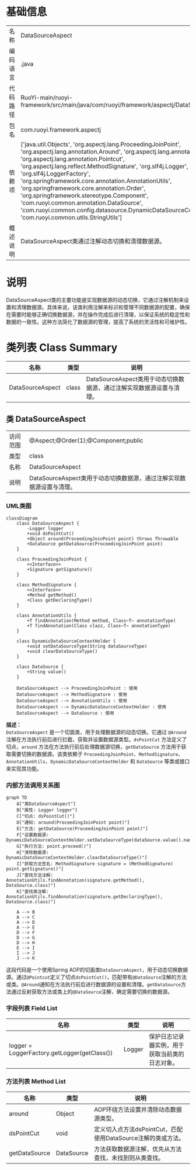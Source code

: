 # 基础信息

|      |      |
|------|------|
| 名称 | DataSourceAspect |
| 编码语言 | .java |
| 代码路径 | RuoYi-main/ruoyi-framework/src/main/java/com/ruoyi/framework/aspectj/DataSourceAspect.java |
| 包名 | com.ruoyi.framework.aspectj |
| 依赖项 | ['java.util.Objects', 'org.aspectj.lang.ProceedingJoinPoint', 'org.aspectj.lang.annotation.Around', 'org.aspectj.lang.annotation.Aspect', 'org.aspectj.lang.annotation.Pointcut', 'org.aspectj.lang.reflect.MethodSignature', 'org.slf4j.Logger', 'org.slf4j.LoggerFactory', 'org.springframework.core.annotation.AnnotationUtils', 'org.springframework.core.annotation.Order', 'org.springframework.stereotype.Component', 'com.ruoyi.common.annotation.DataSource', 'com.ruoyi.common.config.datasource.DynamicDataSourceContextHolder', 'com.ruoyi.common.utils.StringUtils'] |
| 概述说明 | DataSourceAspect类通过注解动态切换和清理数据源。 |

# 说明

DataSourceAspect类的主要功能是实现数据源的动态切换，它通过注解机制来设置和清理数据源。具体来说，该类利用注解来标识和管理不同数据源的配置，确保在需要时能够正确切换数据源，并在操作完成后进行清理，以保证系统的稳定性和数据的一致性。这种方法简化了数据源的管理，提高了系统的灵活性和可维护性。

# 类列表 Class Summary

| 名称   | 类型  | 说明 |
|-------|------|-------------|
| DataSourceAspect | class | DataSourceAspect类用于动态切换数据源，通过注解实现数据源设置与清理。 |



## 类 DataSourceAspect

|      |      |
|------|------|
| 访问范围 | @Aspect;@Order(1);@Component;public |
| 类型 | class |
| 名称 | DataSourceAspect |
| 说明 | DataSourceAspect类用于动态切换数据源，通过注解实现数据源设置与清理。 |


### UML类图

```mermaid
classDiagram
    class DataSourceAspect {
        -Logger logger
        +void dsPointCut()
        +Object around(ProceedingJoinPoint point) throws Throwable
        +DataSource getDataSource(ProceedingJoinPoint point)
    }

    class ProceedingJoinPoint {
        <<Interface>>
        +Signature getSignature()
    }

    class MethodSignature {
        <<Interface>>
        +Method getMethod()
        +Class getDeclaringType()
    }

    class AnnotationUtils {
        +T findAnnotation(Method method, Class~T~ annotationType)
        +T findAnnotation(Class clazz, Class~T~ annotationType)
    }

    class DynamicDataSourceContextHolder {
        +void setDataSourceType(String dataSourceType)
        +void clearDataSourceType()
    }

    class DataSource {
        +String value()
    }

    DataSourceAspect --> ProceedingJoinPoint : 使用
    DataSourceAspect --> MethodSignature : 使用
    DataSourceAspect --> AnnotationUtils : 使用
    DataSourceAspect --> DynamicDataSourceContextHolder : 使用
    DataSourceAspect --> DataSource : 使用
```

**描述：**  
`DataSourceAspect` 是一个切面类，用于处理数据源的动态切换。它通过 `@Around` 注解在方法执行前后进行拦截，获取并设置数据源类型。`dsPointCut` 方法定义了切点，`around` 方法在方法执行前后处理数据源切换，`getDataSource` 方法用于获取需要切换的数据源。该类依赖于 `ProceedingJoinPoint`、`MethodSignature`、`AnnotationUtils`、`DynamicDataSourceContextHolder` 和 `DataSource` 等类或接口来实现其功能。


### 内部方法调用关系图

```mermaid
graph TD
    A["类DataSourceAspect"]
    B["属性: Logger logger"]
    C["切点: dsPointCut()"]
    D["通知: around(ProceedingJoinPoint point)"]
    E["方法: getDataSource(ProceedingJoinPoint point)"]
    F["设置数据源: DynamicDataSourceContextHolder.setDataSourceType(dataSource.value().name())"]
    G["执行方法: point.proceed()"]
    H["清除数据源: DynamicDataSourceContextHolder.clearDataSourceType()"]
    I["获取方法签名: MethodSignature signature = (MethodSignature) point.getSignature()"]
    J["查找方法注解: AnnotationUtils.findAnnotation(signature.getMethod(), DataSource.class)"]
    K["查找类注解: AnnotationUtils.findAnnotation(signature.getDeclaringType(), DataSource.class)"]

    A --> B
    A --> C
    A --> D
    A --> E
    D --> F
    D --> G
    D --> H
    E --> I
    I --> J
    J --> K
```

这段代码是一个使用Spring AOP的切面类`DataSourceAspect`，用于动态切换数据源。通过`@Pointcut`定义了切点`dsPointCut()`，匹配带有`@DataSource`注解的方法或类。`@Around`通知在方法执行前后进行数据源的设置和清理。`getDataSource`方法通过反射获取方法或类上的`@DataSource`注解，确定需要切换的数据源。

### 字段列表 Field List

| 名称  | 类型  | 说明 |
|-------|-------|------|
| logger = LoggerFactory.getLogger(getClass()) | Logger | 保护日志记录器实例，用于获取当前类的日志对象。 |

### 方法列表 Method List

| 名称  | 类型  | 说明 |
|-------|-------|------|
| around | Object | AOP环绕方法设置并清除动态数据源类型。 |
| dsPointCut | void | 定义切入点方法dsPointCut，匹配使用DataSource注解的类或方法。 |
| getDataSource | DataSource | 方法获取数据源注解，优先从方法查找，未找到则从类查找。 |




